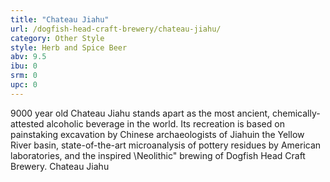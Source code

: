 ```yaml
---
title: "Chateau Jiahu"
url: /dogfish-head-craft-brewery/chateau-jiahu/
category: Other Style
style: Herb and Spice Beer
abv: 9.5
ibu: 0
srm: 0
upc: 0
---
```

9000 year old Chateau Jiahu stands apart as the most ancient, chemically-attested alcoholic beverage in the world. Its recreation is based on painstaking excavation by Chinese archaeologists of Jiahuin the Yellow River basin, state-of-the-art microanalysis of pottery residues by American laboratories, and the inspired \Neolithic\" brewing of Dogfish Head Craft Brewery. Chateau Jiahu
